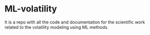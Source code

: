 # ML-volatility
It is a repo with all the code and documentation for the scientific work related to the volatility modeling using ML methods.
